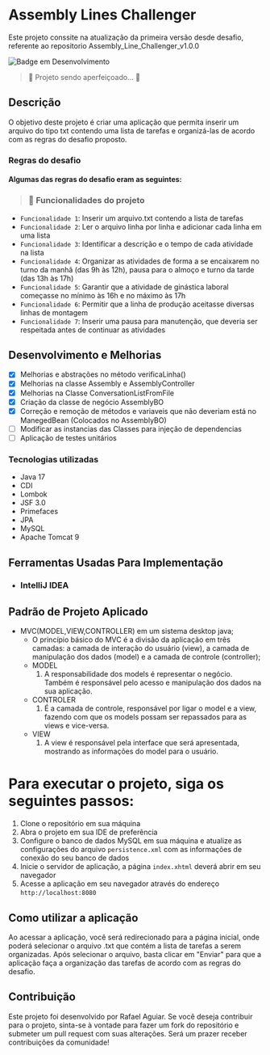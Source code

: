 
# Assembly Lines Challenger
Este projeto conssite na atualização da primeira versão desde desafio, 
referente ao repositorio Assembly_Line_Challenger_v1.0.0


![Badge em Desenvolvimento](http://img.shields.io/static/v1?label=STATUS&message=EM%20DESENVOLVIMENTO&color=GREEN&style=for-the-badge)
> 🚧  Projeto sendo aperfeiçoado...  🚧

## Descrição

O objetivo deste projeto é criar uma aplicação que permita inserir um arquivo do tipo txt contendo uma 
lista de tarefas e organizá-las de acordo com as regras do desafio proposto.

### Regras do desafio

#### Algumas das regras do desafio eram as seguintes:

>### :hammer: Funcionalidades do projeto
- `Funcionalidade 1`: Inserir um arquivo.txt contendo a lista de tarefas
- `Funcionalidade 2`: Ler o arquivo linha por linha e adicionar cada linha em uma lista
- `Funcionalidade 3`: Identificar a descrição e o tempo de cada atividade na lista
- `Funcionalidade 4`: Organizar as atividades de forma a se encaixarem no turno da manhã (das 9h às 12h), pausa para o almoço e turno da tarde (das 13h às 17h)
- `Funcionalidade 5`: Garantir que a atividade de ginástica laboral começasse no mínimo às 16h e no máximo às 17h
- `Funcionalidade 6`: Permitir que a linha de produção aceitasse diversas linhas de montagem
- `Funcionalidade 7`: Inserir uma pausa para manutenção, que deveria ser respeitada antes de continuar as atividades


## Desenvolvimento e Melhorias

- [x] Melhorias e abstrações no método verificaLinha()
- [x] Melhorias na classe Assembly e AssemblyController
- [x] Melhorias na Classe ConversationListFromFile
- [x] Criação da classe de negócio AssemblyBO
- [x] Correção e remoção de métodos e variaveis que não deveriam está no ManegedBean (Colocados no AssemblyBO)
- [ ] Modificar as instancias das Classes para injeção de dependencias
- [ ] Aplicação de testes unitários

### Tecnologias utilizadas

- Java 17
- CDI
- Lombok
- JSF 3.0
- Primefaces
- JPA
- MySQL
- Apache Tomcat 9


## Ferramentas Usadas Para Implementação
* ### IntelliJ IDEA

## Padrão de Projeto Aplicado
* MVC(MODEL,VIEW,CONTROLLER) em um sistema desktop java;
    * O princípio básico do MVC é a divisão da aplicação em três camadas: a camada de interação do usuário (view), a camada de manipulação dos dados (model) e a camada de            controle (controller);
    * MODEL
        1. A responsabilidade dos models é representar o negócio. Também é responsável pelo acesso e manipulação dos dados na sua aplicação.
    * CONTROLER
        1. É a camada de controle, responsável por ligar o model e a view, fazendo com que os models possam ser repassados para as views e vice-versa.
    * VIEW
        1. A view é responsável pela interface que será apresentada, mostrando as informações do model para o usuário.


# Para executar o projeto, siga os seguintes passos:

1. Clone o repositório em sua máquina
2. Abra o projeto em sua IDE de preferência
3. Configure o banco de dados MySQL em sua máquina e atualize as configurações do arquivo `persistence.xml` com as informações de conexão do seu banco de dados
4. Inicie o servidor de aplicação, a página `index.xhtml` deverá abrir em seu navegador
5. Acesse a aplicação em seu navegador através do endereço `http://localhost:8080`

## Como utilizar a aplicação

Ao acessar a aplicação, você será redirecionado para a página inicial, onde poderá selecionar o arquivo .txt que contém a lista de tarefas a serem organizadas. Após selecionar o arquivo, basta clicar em "Enviar" para que a aplicação faça a organização das tarefas de acordo com as regras do desafio.

## Contribuição

Este projeto foi desenvolvido por Rafael Aguiar. Se você deseja contribuir para o projeto, sinta-se à vontade para fazer um fork do repositório e submeter um pull request com suas alterações. Será um prazer receber contribuições da comunidade!

